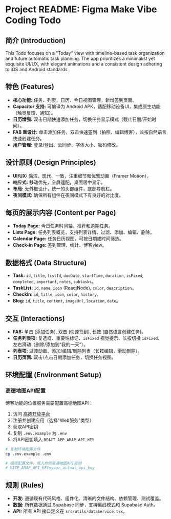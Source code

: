 # Project README: Figma Make Vibe Coding Todo

## 简介 (Introduction)

This Todo focuses on a "Today" view with timeline-based task organization and future automatic task planning. The app prioritizes a minimalist yet exquisite UI/UX, with elegant animations and a consistent design adhering to iOS and Android standards.

## 特色 (Features)

*   **核心功能:** 任务、列表、日历、今日视图管理，新增签到页面。
*   **Capacitor 支持:** 可编译为 Android APK，适配移动设备UI，集成原生功能（触觉反馈、通知）。
*   **日历增强:** 双击日期快速添加任务，切换任务显示模式（截止日期/开始时间）。
*   **FAB 重设计:** 单击添加任务，双击快速签到（拍照、编辑博客），长按自然语言快速创建任务。
*   **用户管理:** 登录/登出、云同步、字体大小、密码修改。

## 设计原则 (Design Principles)

*   **UI/UX:** 简洁、现代、一致，注重细节和优雅动画（Framer Motion）。
*   **响应式:** 移动优先，全屏适配，桌面居中显示。
*   **布局:** 无外框设计，统一的头部组件，底部导航栏。
*   **夜间模式:** 确保所有组件在夜间模式下有良好的对比度。

## 每页的展示内容 (Content per Page)

*   **Today Page:** 今日任务时间轴，推荐和逾期任务。
*   **Lists Page:** 任务列表概览，支持列表详情、过滤、添加、编辑、删除。
*   **Calendar Page:** 任务日历视图，可按日期或时间筛选。
*   **Check-in Page:** 签到管理、统计、博客view。

## 数据格式 (Data Structure)

*   **Task:** `id`, `title`, `listId`, `dueDate`, `startTime`, `duration`, `isFixed`, `completed`, `important`, `notes`, `subtasks`。
*   **TaskList:** `id`, `name`, `icon` (ReactNode), `color`, `description`。
*   **Checkin:** `id`, `title`, `icon`, `color`, `history`。
*   **Blog:** `id`, `title`, `content`, `imageUrl`, `location`, `date`。

## 交互 (Interactions)

*   **FAB:** 单击 (添加任务), 双击 (快速签到), 长按 (自然语言创建任务)。
*   **任务列表项:** 复选框、重要性标记、`isFixed` 视觉提示、长按切换 `isFixed`、左右滑动（删除/添加到“我的一天”）。
*   **列表项:** 过渡动画、添加/编辑/删除列表（长按编辑，滑动删除）。
*   **日历页面:** 双击/点击日期添加任务，切换任务视图。

## 环境配置 (Environment Setup)

### 高德地图API配置
博客功能的位置服务需要配置高德地图API：

1. 访问 [高德开放平台](https://console.amap.com/)
2. 注册并创建应用（选择"Web服务"类型）
3. 获取API密钥
4. 复制 `.env.example` 为 `.env`
5. 将API密钥填入 `REACT_APP_AMAP_API_KEY`

```bash
# 复制环境配置文件
cp .env.example .env

# 编辑配置文件，填入你的高德地图API密钥
# VITE_AMAP_API_KEY=your_actual_api_key
```

## 规则 (Rules)

*   **开发:** 遵循现有代码风格、组件化、清晰的文件结构、依赖管理、测试覆盖。
*   **数据:** 所有数据通过 Supabase 同步，支持离线模式和 Supabase Auth。
*   **API:** 所有 API 接口定义在 `src/utils/dataService.tsx`。
